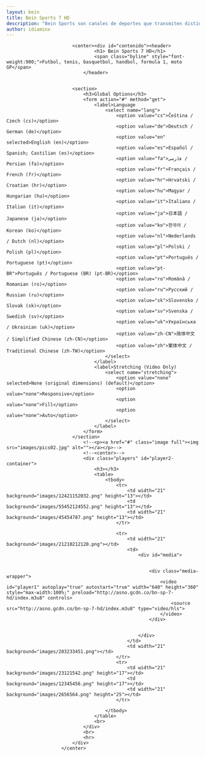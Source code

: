 ```yaml
---
layout: bein
title: Bein Sports 7 HD
description: "Bein Sports son canales de deportes que transmiten distintos deportes en directo, idioma árabe. Bein Sports are sports channels with live sending."
author: idiaminx
---
```


<html>

							<center><div id="contenido"><header>
									<h1> Bein Sports 7 HD</h1>
									<span class="byline" style="font-weight:900;">Futbol, tenis, basquetbol, handbol, formula 1, moto GP</span>
								</header>

								
							<section>
								<h3>Global Options</h3>
								<form action="#" method="get">
									<label>Language
										<select name="lang">
											<option value="cs">Čeština / Czech (cs)</option>
											<option value="de">Deutsch / German (de)</option>
											<option value="en" selected>English (en)</option>
											<option value="es">Español / Spanish; Castilian (es)</option>
											<option value="fa">فارسی / Persian (fa)</option>
											<option value="fr">Français / French (fr)</option>
											<option value="hr">Hrvatski / Croatian (hr)</option>
											<option value="hu">Magyar / Hungarian (hu)</option>
											<option value="it">Italiano / Italian (it)</option>
											<option value="ja">日本語 / Japanese (ja)</option>
											<option value="ko">한국어 / Korean (ko)</option>
											<option value="nl">Nederlands / Dutch (nl)</option>
											<option value="pl">Polski / Polish (pl)</option>
											<option value="pt">Português / Portuguese (pt)</option>
											<option value="pt-BR">Português / Portuguese (BR) (pt-BR)</option>
											<option value="ro">Română / Romanian (ro)</option>
											<option value="ru">Русский / Russian (ru)</option>
											<option value="sk">Slovensko / Slovak (sk)</option>
											<option value="sv">Svenska / Swedish (sv)</option>
											<option value="uk">Українська / Ukrainian (uk)</option>
											<option value="zh-CN">简体中文 / Simplified Chinese (zh-CN)</option>
											<option value="zh">繁体中文 / Traditional Chinese (zh-TW)</option>
										</select>
									</label>
									<label>Stretching (Video Only)
										<select name="stretching">
											<option value="none" selected>None (original dimensions) (default)</option>
											<option value="none">Responsive</option>
											<option value="none">Fill</option>
											<option value="none">Auto</option>
										</select>
									</label>
								</form>
							</section>
								<!--<p><a href="#" class="image full"><img src="images/pics02.jpg" alt=""></a></p>-->
								<!--<center>-->
								<div class="players" id="player2-container">
									<h3></h3>
									<table>
										<tbody>
											<tr>
												<td width="21" background="images/12421152032.png" height="13"></td>
												<td background="images/55452124552.png" height="13"></td>
												<td width="21" background="images/45454787.png" height="13"></td>
											</tr>

											<tr>
												<td width="21" background="images/21210212120.png"></td>
												<td>
													<div id="media">


														<div class="media-wrapper">
															<video id="player1" autoplay="true" autostart="true" width="640" height="360" style="max-width:100%;" preload="http://asno.gcdn.co/bn-sp-7-hd/index.m3u8" controls>
																<source src="http://asno.gcdn.co/bn-sp-7-hd/index.m3u8" type="video/hls">
															</video>
														</div>


													</div>
												</td>
												<td width="21" background="images/203233451.png"></td>
											</tr>
											<tr>
												<td width="21" background="images/23121542.png" height="17"></td>
												<td background="images/12345456.png" height="17"></td>
												<td width="21" background="images/2656564.png" height="25"></td>
											</tr>

										</tbody>
									</table>
									<br>
								</div>
								<br>
								<hr>
							</div>
						</center>
						
</html>
